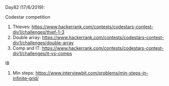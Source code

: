 Day82 (17/6/2019): 

Codestar competition

1. Thieves: https://www.hackerrank.com/contests/codestars-contest-div1/challenges/thief-1-3
2. Double array: https://www.hackerrank.com/contests/codestars-contest-div1/challenges/double-array 
3. Comp and IT: https://www.hackerrank.com/contests/codestars-contest-div1/challenges/it-vs-comps

IB
1. Min steps: https://www.interviewbit.com/problems/min-steps-in-infinite-grid/
